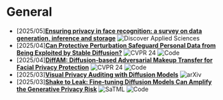 # General
- [2025/05]**[Ensuring privacy in face recognition: a survey on data generation, inference and storage](https://link.springer.com/article/10.1007/s42452-025-06987-2)** ![ Discover Applied Sciences](https://img.shields.io/badge/%20Discover%20Applied%20Sciences-blue)
- [2025/04]**[Can Protective Perturbation Safeguard Personal Data from Being Exploited by Stable Diffusion?](https://openaccess.thecvf.com/content/CVPR2024/html/Zhao_Can_Protective_Perturbation_Safeguard_Personal_Data_from_Being_Exploited_by_CVPR_2024_paper.html)** ![CVPR 24](https://img.shields.io/badge/CVPR%2024-blue) ![Code](https://img.shields.io/badge/Code-violet)
- [2025/04]**[DiffAM: Diffusion-based Adversarial Makeup Transfer for Facial Privacy Protection](https://openaccess.thecvf.com/content/CVPR2024/html/Sun_DiffAM_Diffusion-based_Adversarial_Makeup_Transfer_for_Facial_Privacy_Protection_CVPR_2024_paper.html)** ![CVPR 24](https://img.shields.io/badge/CVPR%2024-blue) ![Code](https://img.shields.io/badge/Code-violet)
- [2025/03]**[Visual Privacy Auditing with Diffusion Models](https://arxiv.org/abs/2403.07588)** ![arXiv](https://img.shields.io/badge/arXiv-blue)
- [2025/03]**[Shake to Leak: Fine-tuning Diffusion Models Can Amplify the Generative Privacy Risk](https://ieeexplore.ieee.org/abstract/document/10516655)** ![SaTML](https://img.shields.io/badge/SaTML-blue) ![Code](https://img.shields.io/badge/Code-violet)
